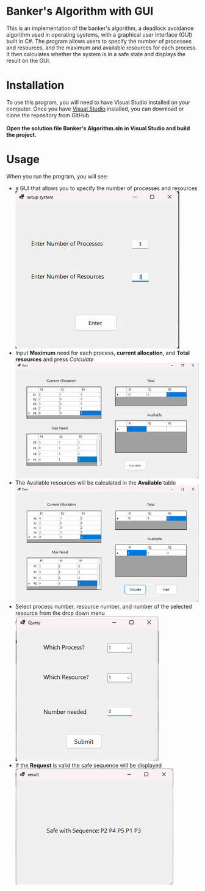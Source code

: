 # Banker's Algorithm with GUI
This is an implementation of the banker's algorithm, a deadlock avoidance algorithm used in operating systems, with a graphical user interface (GUI) built in C#. The program allows users to specify the number of processes and resources, and the maximum and available resources for each process. It then calculates whether the system is in a safe state and displays the result on the GUI.
# Installation
To use this program, you will need to have Visual Studio installed on your computer. Once you have [Visual Studio](https://visualstudio.microsoft.com/) installed, you can download or clone the repository from GitHub. <br /><br />
**Open the solution file Banker's Algorithm.sln in Visual Studio and build the project.**
# Usage
When you run the program, you will see:
- a GUI that allows you to specify the number of processes and resources<br />
![setup system](/Screenshots/setup_system.png)<br />
- Input **Maximum** need for each process, **current allocation**, and **Total resources** and press *Calculate*<br/>
![Data1](/Screenshots/Data1.png)<br />
- The Available resources will be calculated in the **Available** table<br />
![Data2](/Screenshots/Data2.png)<br />
- Select process number, resource number, and number of the selected resource from the drop down menu<br />
![Request](/Screenshots/Request.png)<br />
- If the **Request** is valid the safe sequence will be displayed<br />
![Result](/Screenshots/Result.png)<br />
